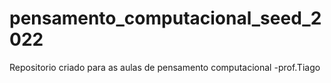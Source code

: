 # pensamento_computacional_seed_2022
Repositorio criado para as aulas de pensamento computacional -prof.Tiago
